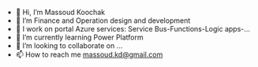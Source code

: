 - 👋 Hi, I’m Massoud Koochak
- 👀 I’m Finance and Operation design and development
- 👀 I work on portal Azure services: Service Bus-Functions-Logic apps-...
- 🌱 I’m currently learning Power Platform
- 💞️ I’m looking to collaborate on ...
- 📫 How to reach me massoud.kd@gmail.com

<!---
massoudkoochak/massoudkoochak is a ✨ special ✨ repository because its `README.md` (this file) appears on your GitHub profile.
You can click the Preview link to take a look at your changes.
--->
